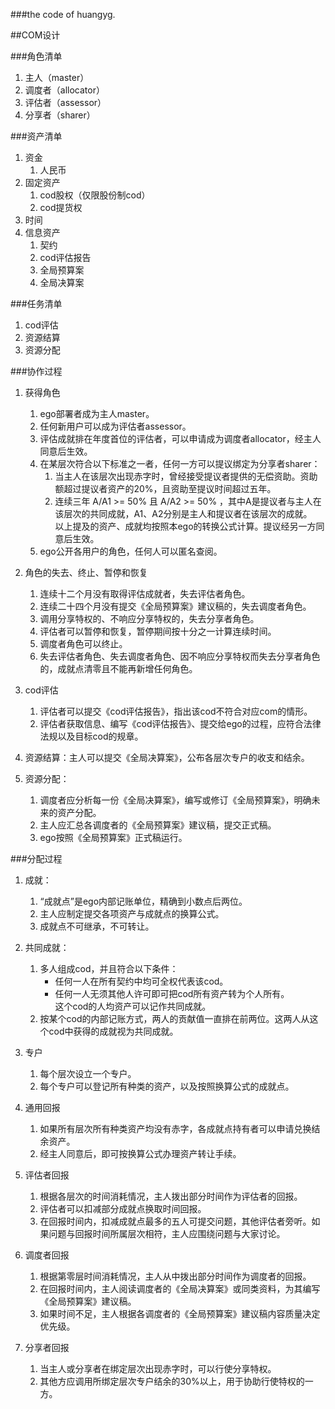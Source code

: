 ###the code of huangyg.

##COM设计 

###角色清单
1. 主人（master）
2. 调度者（allocator）
3. 评估者（assessor）
4. 分享者（sharer）

###资产清单
1. 资金
	1. 人民币
2. 固定资产
	1. cod股权（仅限股份制cod） 
	2. cod提货权
3. 时间
4. 信息资产
	1. 契约
	2. cod评估报告
	3. 全局预算案
	4. 全局决算案

###任务清单
1. cod评估
2. 资源结算 
3. 资源分配

###协作过程
1. 获得角色
	1. ego部署者成为主人master。
	2. 任何新用户可以成为评估者assessor。
	3. 评估成就排在年度首位的评估者，可以申请成为调度者allocator，经主人同意后生效。
	4. 在某层次符合以下标准之一者，任何一方可以提议绑定为分享者sharer：
		1. 当主人在该层次出现赤字时，曾经接受提议者提供的无偿资助。资助额超过提议者资产的20%，且资助至提议时间超过五年。
		2. 连续三年 A/A1 >= 50% 且 A/A2 >= 50% ，其中A是提议者与主人在该层次的共同成就，A1、A2分别是主人和提议者在该层次的成就。  
	以上提及的资产、成就均按照本ego的转换公式计算。提议经另一方同意后生效。
	5. ego公开各用户的角色，任何人可以匿名查阅。

2. 角色的失去、终止、暂停和恢复
	1. 连续十二个月没有取得评估成就者，失去评估者角色。
	2. 连续二十四个月没有提交《全局预算案》建议稿的，失去调度者角色。
	3. 调用分享特权的、不响应分享特权的，失去分享者角色。
	4. 评估者可以暂停和恢复，暂停期间按十分之一计算连续时间。
	5. 调度者角色可以终止。
	6. 失去评估者角色、失去调度者角色、因不响应分享特权而失去分享者角色的，成就点清零且不能再新增任何角色。

3. cod评估
	1. 评估者可以提交《cod评估报告》，指出该cod不符合对应com的情形。
	2. 评估者获取信息、编写《cod评估报告》、提交给ego的过程，应符合法律法规以及目标cod的规章。

4. 资源结算：主人可以提交《全局决算案》，公布各层次专户的收支和结余。

5. 资源分配：
	1. 调度者应分析每一份《全局决算案》，编写或修订《全局预算案》，明确未来的资产分配。
	2. 主人应汇总各调度者的《全局预算案》建议稿，提交正式稿。
	3. ego按照《全局预算案》正式稿运行。

###分配过程
1. 成就：
	1. “成就点”是ego内部记账单位，精确到小数点后两位。
	2. 主人应制定提交各项资产与成就点的换算公式。
	3. 成就点不可继承，不可转让。 

2. 共同成就：
	1. 多人组成cod，并且符合以下条件：
		* 任何一人在所有契约中均可全权代表该cod。
		* 任何一人无须其他人许可即可把cod所有资产转为个人所有。  
		这个cod的人均资产可以记作共同成就。
	2. 按某个cod的内部记账方式，两人的贡献值一直排在前两位。这两人从这个cod中获得的成就视为共同成就。

3. 专户
	1. 每个层次设立一个专户。
	2. 每个专户可以登记所有种类的资产，以及按照换算公式的成就点。

4. 通用回报
	1. 如果所有层次所有种类资产均没有赤字，各成就点持有者可以申请兑换结余资产。
	2. 经主人同意后，即可按换算公式办理资产转让手续。
 
5. 评估者回报
	1. 根据各层次的时间消耗情况，主人拨出部分时间作为评估者的回报。
	2. 评估者可以扣减部分成就点换取时间回报。
	3. 在回报时间内，扣减成就点最多的五人可提交问题，其他评估者旁听。如果问题与回报时间所属层次相符，主人应围绕问题与大家讨论。

6. 调度者回报
	1. 根据第零层时间消耗情况，主人从中拨出部分时间作为调度者的回报。
	2. 在回报时间内，主人阅读调度者的《全局决算案》或同类资料，为其编写《全局预算案》建议稿。
	3. 如果时间不足，主人根据各调度者的《全局预算案》建议稿内容质量决定优先级。

7. 分享者回报
	1. 当主人或分享者在绑定层次出现赤字时，可以行使分享特权。
	2. 其他方应调用所绑定层次专户结余的30%以上，用于协助行使特权的一方。